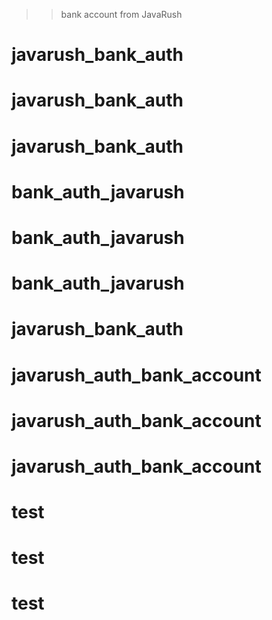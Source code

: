 >> bank account from JavaRush
# javarush_bank_auth
# javarush_bank_auth
# javarush_bank_auth
# bank_auth_javarush
# bank_auth_javarush
# bank_auth_javarush
# javarush_bank_auth
# javarush_auth_bank_account
# javarush_auth_bank_account
# javarush_auth_bank_account
# test
# test
# test
